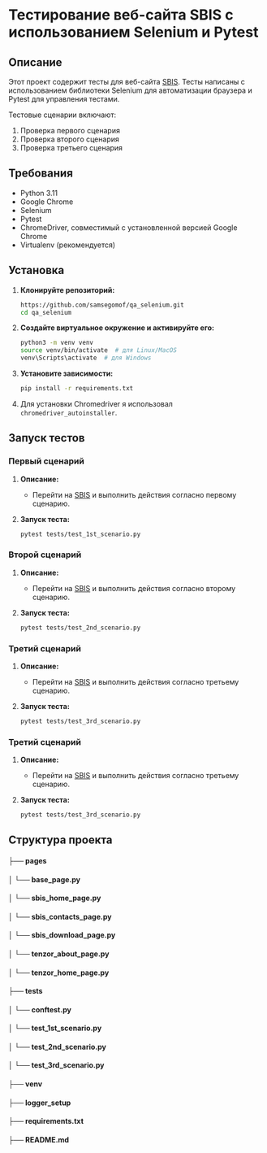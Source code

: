 # Тестирование веб-сайта SBIS с использованием Selenium и Pytest

## Описание

Этот проект содержит тесты для веб-сайта [SBIS](https://sbis.ru/). Тесты написаны с использованием библиотеки Selenium для автоматизации браузера и Pytest для управления тестами.

Тестовые сценарии включают:

1. Проверка первого сценария
2. Проверка второго сценария
3. Проверка третьего сценария

## Требования

- Python 3.11
- Google Chrome
- Selenium
- Pytest
- ChromeDriver, совместимый с установленной версией Google Chrome
- Virtualenv (рекомендуется)

## Установка
1. **Клонируйте репозиторий:**
    ```bash
    https://github.com/samsegomof/qa_selenium.git
    cd qa_selenium
    ```

2. **Создайте виртуальное окружение и активируйте его:**
    ```bash
    python3 -m venv venv
    source venv/bin/activate  # для Linux/MacOS
    venv\Scripts\activate  # для Windows
    ```

3. **Установите зависимости:**
    ```bash
    pip install -r requirements.txt
    ```

4. Для установки Chromedriver я использовал `chromedriver_autoinstaller`.

## Запуск тестов

### Первый сценарий

1. **Описание:**
   - Перейти на [SBIS](https://sbis.ru/) и выполнить действия согласно первому сценарию.

2. **Запуск теста:**
    ```bash
    pytest tests/test_1st_scenario.py
    ```

### Второй сценарий

1. **Описание:**
   - Перейти на [SBIS](https://sbis.ru/) и выполнить действия согласно второму сценарию.

2. **Запуск теста:**
    ```bash
    pytest tests/test_2nd_scenario.py
    ```

### Третий сценарий

1. **Описание:**
   - Перейти на [SBIS](https://sbis.ru/) и выполнить действия согласно третьему сценарию.

2. **Запуск теста:**
    ```bash
    pytest tests/test_3rd_scenario.py
    ```
### Третий сценарий

1. **Описание:**
   - Перейти на [SBIS](https://sbis.ru/) и выполнить действия согласно третьему сценарию.

2. **Запуск теста:**
    ```bash
    pytest tests/test_3rd_scenario.py
    ```

## Структура проекта
#### ├── pages
#### │ └── base_page.py
#### │ └── sbis_home_page.py
#### │ └── sbis_contacts_page.py
#### │ └── sbis_download_page.py    
#### │ └── tenzor_about_page.py
#### │ └── tenzor_home_page.py

#### ├── tests
#### │ └── conftest.py
#### │ └── test_1st_scenario.py
#### │ └── test_2nd_scenario.py
#### │ └── test_3rd_scenario.py

#### ├── venv
#### ├── logger_setup
#### ├── requirements.txt
#### ├── README.md



